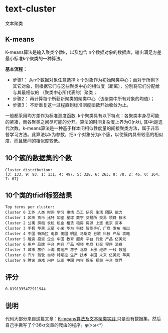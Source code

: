 # text-cluster
文本聚类
## K-means
K-means算法是输入聚类个数k，以及包含 n个数据对象的数据库，输出满足方差最小标准k个聚类的一种算法。

**基本流程：**
- 步骤1：
从n个数据对象任意选择 k 个对象作为初始聚类中心；而对于所剩下其它对象，则根据它们与这些聚类中心的相似度（距离），分别将它们分配给与其最相似的
（聚类中心所代表的）聚类；
- 步骤2：
再计算每个所获新聚类的聚类中心（该聚类中所有对象的均值）；
- 步骤3：
不断重复这一过程直到标准测度函数开始收敛为止。

一般都采用均方差作为标准测度函数. k个聚类具有以下特点：各聚类本身尽可能的紧凑，而各聚类之间尽可能的分开。算法的时间复杂度上界为O(n*k*t), 其中t是迭代次数。k-means算法是一种基于样本间相似性度量的间接聚类方法，属于非监督学习方法。此算法以k为参数，把n 个对象分为k个簇，以使簇内具有较高的相似度，而且簇间的相似度较低。
## 10个簇的数据集的个数
```text
Cluster distribution:
{3: 133, 9: 93, 1: 131, 4: 497, 5: 328, 6: 263, 8: 78, 2: 46, 0: 164, 7: 67}
```
## 10个类的tfidf标签结果
```text
Top terms per cluster:
Cluster 0 工作 人类 时间 学习 事情 员工 研究 生活 团队 能力
Cluster 1 区块 货币 比特 加密 星球 数字 交易所 交易 项目 技术
Cluster 2 公寓 房租 长租 租金 租赁 租房 房源 上涨 北京 资本
Cluster 3 手机 苹果 三星 小米 华为 科技 智能手机 厂商 发布 推出
Cluster 4 中国 特斯拉 电影 美国 明星 马斯克 谷歌 科技 产品 攻略
Cluster 5 融资 投资 企业 中国 教育 服务 平台 行业 产品 亿美元
Cluster 6 用户 品牌 平台 内容 产品 视频 电商 社交 程序 消费
Cluster 7 城市 房价 上海 房地产 房子 北京 上涨 经济 一线 数据
Cluster 8 汽车 驾驶 自动 特斯拉 生产 技术 中国 未来 亿美元 苹果
Cluster 9 腾讯 游戏 用户 玩家 中国 内容 娱乐 视频 平台 世界
```
## 评分
```text
0.8191335472911944
``` 
## 说明
代码大部分来自这篇文章：[K-means算法及文本聚类实践](https://blog.csdn.net/havedream_one/article/details/45146829),只是没有数据集，然后自己手撕写了个36kr文章的爬虫的程序。φ(>ω<*) 

